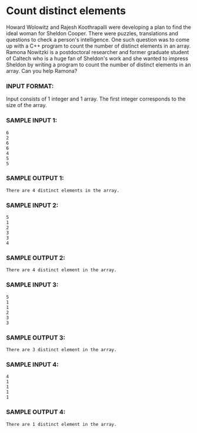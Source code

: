 # Count distinct elements

Howard Wolowitz and Rajesh Koothrapalli were developing a plan to find the ideal woman for Sheldon Cooper. There were puzzles, translations and questions to check a person's intelligence. One such question was to come up with a C++ program to count the number of distinct elements in an array. Ramona Nowitzki is a postdoctoral researcher and former graduate student of Caltech who is a huge fan of Sheldon's work and she wanted to impress Sheldon by writing a program to count the number of distinct elements in an array. Can you help Ramona?

### INPUT FORMAT:

Input consists of 1 integer and 1 array. The first integer corresponds to the size of the array.

### SAMPLE INPUT 1:

```
6
2
6
6
4
5
5
```

### SAMPLE OUTPUT 1:

```
There are 4 distinct elements in the array.
```

### SAMPLE INPUT 2:

```
5
1
2
3
3
4
```

### SAMPLE OUTPUT 2:

```
There are 4 distinct element in the array.
```

### SAMPLE INPUT 3:

```
5
1
1
2
3
3
```

### SAMPLE OUTPUT 3:

```
There are 3 distinct element in the array.
```

### SAMPLE INPUT 4:

```
4
1
1
1
1
```

### SAMPLE OUTPUT 4:

```
There are 1 distinct element in the array.
```
